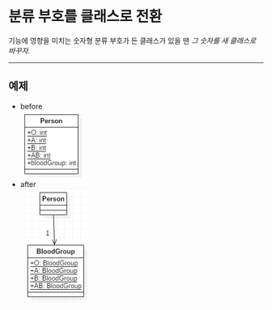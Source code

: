 # 분류 부호를 클래스로 전환

기능에 영향을 미치는 숫자형 분류 부호가 든 클래스가 있을 땐
*그 숫자를 새 클래스로 바꾸자.*

---

## 예제
* before  
![Alt text](img/ReplaceTypeCodeWithClass01.PNG)
* after  
![Alt text](img/ReplaceTypeCodeWithClass02.PNG)
